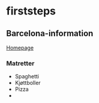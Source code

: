 # firststeps

## Barcelona-information
[Homepage](https://www.fcbarcelona.com/en/)

### Matretter
* Spaghetti 
* Kjøttboller
* Pizza
* 
